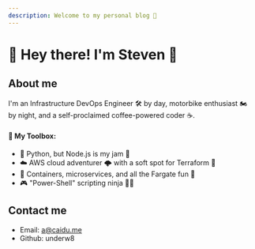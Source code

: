 ```yaml
---
description: Welcome to my personal blog 👋
---
```


# 🙋 Hey there! I'm Steven 🚀

## About me

I'm an Infrastructure DevOps Engineer 🛠️ by day, motorbike enthusiast 🏍️ by night, and a self-proclaimed coffee-powered coder ☕.

#### 🧰 My Toolbox:

* 🐍 Python, but Node.js is my jam 🍯
* ☁️ AWS cloud adventurer 🌩️ with a soft spot for Terraform 🚜
* 🎯 Containers, microservices, and all the Fargate fun 🌊
* 🎮 "Power-Shell" scripting ninja 🐱‍👤

## Contact me

* Email: a@caidu.me
* Github: underw8

